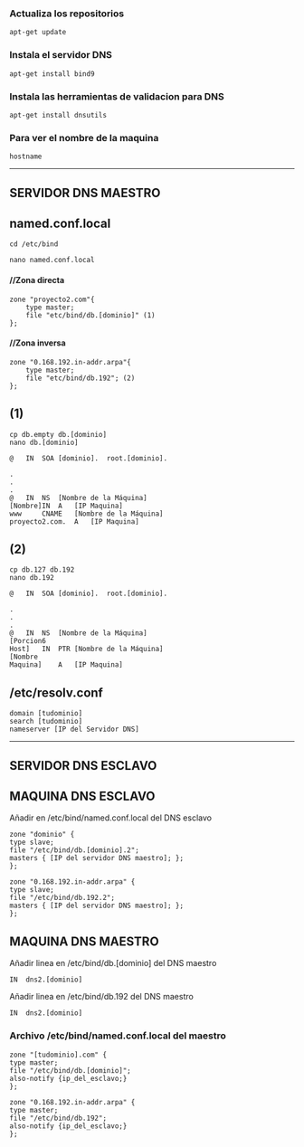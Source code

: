 ### Actualiza los repositorios
```
apt-get update
```
### Instala el servidor DNS
```
apt-get install bind9 
```
### Instala las herramientas de validacion para DNS
```
apt-get install dnsutils 
```
### Para ver el nombre de la maquina
```
hostname
```

-----------------------------
SERVIDOR DNS MAESTRO
-----------------------------

## named.conf.local

	cd /etc/bind
	
	nano named.conf.local

#### //Zona directa
```
zone "proyecto2.com"{
	type master;
	file "etc/bind/db.[dominio]" (1)
};
```
#### //Zona inversa
```
zone "0.168.192.in-addr.arpa"{
	type master;
	file "etc/bind/db.192"; (2)
};
```
## (1)
```
cp db.empty db.[dominio]
nano db.[dominio]

@	IN	SOA	[dominio].	root.[dominio].

.
.
.
@	IN	NS	[Nombre de la Máquina]
[Nombre]IN	A	[IP Maquina]
www		CNAME	[Nombre de la Máquina]
proyecto2.com.	A	[IP Maquina]
```
## (2)
```
cp db.127 db.192
nano db.192

@	IN	SOA	[dominio].	root.[dominio].

.
.
.
@	IN	NS	[Nombre de la Máquina]
[Porcion6
Host]	IN	PTR	[Nombre de la Máquina]
[Nombre
Maquina]	A	[IP Maquina]
```

## /etc/resolv.conf
```
domain [tudominio]
search [tudominio]
nameserver [IP del Servidor DNS]
```

-------------------------------
SERVIDOR DNS ESCLAVO
-------------------------------

## MAQUINA DNS ESCLAVO

Añadir en /etc/bind/named.conf.local del DNS esclavo
```
zone "dominio" {
type slave;
file "/etc/bind/db.[dominio].2";
masters { [IP del servidor DNS maestro]; };
};

zone "0.168.192.in-addr.arpa" {
type slave;
file "/etc/bind/db.192.2";
masters { [IP del servidor DNS maestro]; };
}; 
```
## MAQUINA DNS MAESTRO

Añadir linea en /etc/bind/db.[dominio] del DNS maestro

	IN	dns2.[dominio]

Añadir linea en /etc/bind/db.192 del DNS maestro

	IN	dns2.[dominio]

### Archivo /etc/bind/named.conf.local del maestro
```
zone "[tudominio].com" {
type master;
file "/etc/bind/db.[dominio]";
also-notify {ip_del_esclavo;}
};

zone "0.168.192.in-addr.arpa" {
type master;
file "/etc/bind/db.192";
also-notify {ip_del_esclavo;}
};
```